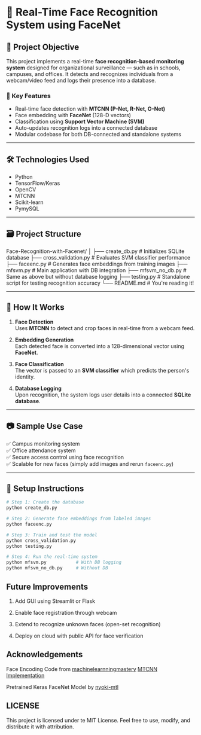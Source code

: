 # 🧠 Real-Time Face Recognition System using FaceNet

## 📌 Project Objective

This project implements a real-time **face recognition-based monitoring system** designed for organizational surveillance — such as in schools, campuses, and offices. It detects and recognizes individuals from a webcam/video feed and logs their presence into a database.

### 🧩 Key Features
- Real-time face detection with **MTCNN (P-Net, R-Net, O-Net)**
- Face embedding with **FaceNet** (128-D vectors)
- Classification using **Support Vector Machine (SVM)**
- Auto-updates recognition logs into a connected database
- Modular codebase for both DB-connected and standalone systems

---

## 🛠️ Technologies Used

- Python
- TensorFlow/Keras
- OpenCV
- MTCNN
- Scikit-learn
- PymySQL

---

## 🗃️ Project Structure

Face-Recognition-with-Facenet/
│
├── create_db.py # Initializes SQLite database
├── cross_validation.py # Evaluates SVM classifier performance
├── faceenc.py # Generates face embeddings from training images
├── mfsvm.py # Main application with DB integration
├── mfsvm_no_db.py # Same as above but without database logging
├── testing.py # Standalone script for testing recognition accuracy
└── README.md # You're reading it!


---

## 🎯 How It Works

1. **Face Detection**  
   Uses **MTCNN** to detect and crop faces in real-time from a webcam feed.

2. **Embedding Generation**  
   Each detected face is converted into a 128-dimensional vector using **FaceNet**.

3. **Face Classification**  
   The vector is passed to an **SVM classifier** which predicts the person's identity.

4. **Database Logging**  
   Upon recognition, the system logs user details into a connected **SQLite database**.

---

## 📷 Sample Use Case

✅ Campus monitoring system  
✅ Office attendance system  
✅ Secure access control using face recognition  
✅ Scalable for new faces (simply add images and rerun `faceenc.py`)

---

## 📌 Setup Instructions

```bash
# Step 1: Create the database
python create_db.py

# Step 2: Generate face embeddings from labeled images
python faceenc.py

# Step 3: Train and test the model
python cross_validation.py
python testing.py

# Step 4: Run the real-time system
python mfsvm.py           # With DB logging
python mfsvm_no_db.py     # Without DB
```
## Future Improvements
1. Add GUI using Streamlit or Flask

2. Enable face registration through webcam

3. Extend to recognize unknown faces (open-set recognition)

4. Deploy on cloud with public API for face verification

## Acknowledgements

Face Encoding Code from [machinelearnningmastery](https://machinelearningmastery.com/how-to-develop-a-face-recognition-system-using-facenet-in-keras-and-an-svm-classifier/)
[MTCNN Implementation](https://github.com/ipazc/mtcnn)

Pretrained Keras FaceNet Model by [nyoki-mtl](https://github.com/nyoki-mtl/keras-facenet)

## LICENSE 
This project is licensed under te MIT License.
Feel free to use, modify, and distribute it with attribution.
